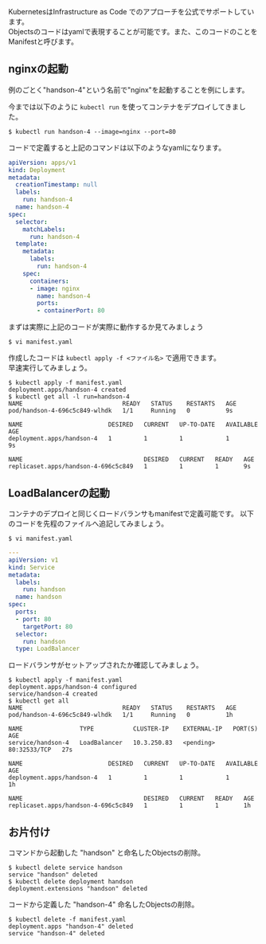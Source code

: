 KubernetesはInfrastructure as Code でのアプローチを公式でサポートしています。  
Objectsのコードはyamlで表現することが可能です。また、このコードのことをManifestと呼びます。

## nginxの起動
例のごとく"handson-4"という名前で"nginx"を起動することを例にします。  

今までは以下のように `kubectl run` を使ってコンテナをデプロイしてきました。
```console
$ kubectl run handson-4 --image=nginx --port=80
```

コードで定義すると上記のコマンドは以下のようなyamlになります。
```yaml
apiVersion: apps/v1
kind: Deployment
metadata:
  creationTimestamp: null
  labels:
    run: handson-4
  name: handson-4
spec:
  selector:
    matchLabels:
      run: handson-4
  template:
    metadata:
      labels:
        run: handson-4
    spec:
      containers:
      - image: nginx
        name: handson-4
        ports:
        - containerPort: 80
```

まずは実際に上記のコードが実際に動作するか見てみましょう
```console
$ vi manifest.yaml
```

作成したコードは `kubectl apply -f <ファイル名>` で適用できます。  
早速実行してみましょう。
```console
$ kubectl apply -f manifest.yaml
deployment.apps/handson-4 created
$ kubectl get all -l run=handson-4
NAME                            READY   STATUS    RESTARTS   AGE
pod/handson-4-696c5c849-wlhdk   1/1     Running   0          9s

NAME                        DESIRED   CURRENT   UP-TO-DATE   AVAILABLE   AGE
deployment.apps/handson-4   1         1         1            1           9s

NAME                                  DESIRED   CURRENT   READY   AGE
replicaset.apps/handson-4-696c5c849   1         1         1       9s
```

## LoadBalancerの起動
コンテナのデプロイと同じくロードバランサもmanifestで定義可能です。
以下のコードを先程のファイルへ追記してみましょう。

```
$ vi manifest.yaml
```

```yaml
---
apiVersion: v1
kind: Service
metadata:
  labels:
    run: handson
  name: handson
spec:
  ports:
  - port: 80
    targetPort: 80
  selector:
    run: handson
  type: LoadBalancer
```

ロードバランサがセットアップされたか確認してみましょう。
```console
$ kubectl apply -f manifest.yaml
deployment.apps/handson-4 configured
service/handson-4 created
$ kubectl get all
NAME                            READY   STATUS    RESTARTS   AGE
pod/handson-4-696c5c849-wlhdk   1/1     Running   0          1h

NAME                TYPE           CLUSTER-IP    EXTERNAL-IP   PORT(S)        AGE
service/handson-4   LoadBalancer   10.3.250.83   <pending>     80:32533/TCP   27s

NAME                        DESIRED   CURRENT   UP-TO-DATE   AVAILABLE   AGE
deployment.apps/handson-4   1         1         1            1           1h

NAME                                  DESIRED   CURRENT   READY   AGE
replicaset.apps/handson-4-696c5c849   1         1         1       1h
```

## お片付け
コマンドから起動した "handson" と命名したObjectsの削除。
```console
$ kubectl delete service handson
service "handson" deleted
$ kubectl delete deployment handson
deployment.extensions "handson" deleted
```

コードから定義した "handson-4" 命名したObjectsの削除。  
```
$ kubectl delete -f manifest.yaml
deployment.apps "handson-4" deleted
service "handson-4" deleted
```
